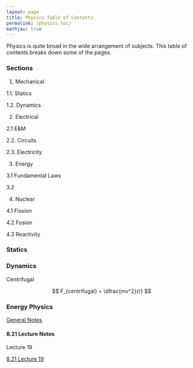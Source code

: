 ```yaml
---
layout: page
title: Physics Table of Contents
permalink: /physics_toc/
mathjax: true
---
```


Physics is quite broad in the wide arrangement of subjects. 
This table of contents breaks down some of the pages.

### Sections
1. Mechanical

1.1. Statics

1.2. Dynamics

2. Electrical

2.1 E&M

2.2. Circuits

2.3. Electricity

3. Energy

3.1 Fundamental Laws

3.2 

4. Nuclear 

4.1 Fission

4.2 Fusion 

4.3 Reactivity

### Statics

### Dynamics

Centrifugal

$$
 F_{centrifugal} = \dfrac{mv^2}{r}
$$

### Energy Physics

<a href="/energyphysics/">General Notes</a>


#### 8.21 Lecture Notes

Lecture 19

<a href="/821L19/">8.21 Lecture 19</a>
